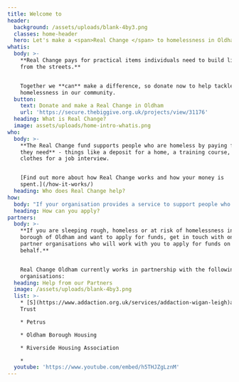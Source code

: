 ```yaml
---
title: Welcome to
header:
  background: /assets/uploads/blank-4by3.png
  classes: home-header
  hero: Let's make a <span>Real Change </span> to homelessness in Oldham
whatis:
  body: >-
    **Real Change pays for practical items individuals need to build lives away
    from the streets.**


    Together we **can** make a difference, so donate now to help tackle
    homelessness in our community.
  button:
    text: Donate and make a Real Change in Oldham
    url: 'https://secure.thebiggive.org.uk/projects/view/31176'
  heading: What is Real Change?
  image: assets/uploads/home-intro-whatis.png
who:
  body: >-
    **The Real Change fund supports people who are homeless by paying for items
    they need** - things like a deposit for a home, a training course, or
    clothes for a job interview.


    [Find out more about how Real Change works and how your money is
    spent.](/how-it-works/)
  heading: Who does Real Change help?
how:
  body: "If your organisation provides a service to support people who are homeless in Oldham Borough and you would like to discuss how to become an approved Real Change partner, please contact us at <mailto:info@realchangeoldham.co.uk> or \L[find out more here](/how-to-apply/)."
  heading: How can you apply?
partners:
  body: >-
    **If you are sleeping rough, homeless or at risk of homelessness in the
    borough of Oldham and want to apply for funds, get in touch with one of our
    partner organisations who will work with you to apply for funds on your
    behalf.**


    Real Change Oldham currently works in partnership with the following
    organisations:
  heading: Help from our Partners
  image: /assets/uploads/blank-4by3.png
  list: >-
    * [S](https://www.addaction.org.uk/services/addaction-wigan-leigh)anctuary
    Trust

    * Petrus

    * Oldham Borough Housing

    * Riverside Housing Association

    *
  youtube: 'https://www.youtube.com/embed/h5THJZgLznM'
---
```


